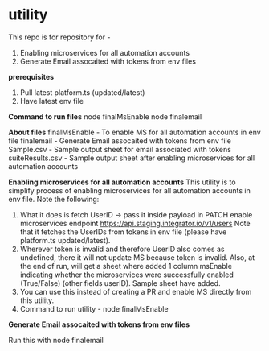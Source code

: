 # utility
This repo is for repository for - 
1. Enabling microservices for all automation accounts
2. Generate Email assocaited with tokens from env files

**prerequisites**
1. Pull latest platform.ts (updated/latest)
2. Have latest env file 

**Command to run files**
node finalMsEnable
node finalemail

**About files**
finalMsEnable - To enable MS for all automation accounts in env file
finalemail - Generate Email assocaited with tokens from env file
Sample.csv - Sample output sheet for email associated with tokens 
suiteResults.csv - Sample output sheet after enabling microservices for all automation accounts 

**Enabling microservices for all automation accounts**
This utility is to simplify process of enabling microservices for all automation accounts in env file.
Note the following: 
1. What it does is fetch UserID -> pass it inside payload in PATCH enable microservices endpoint https://api.staging.integrator.io/v1/users Note that it fetches the UserIDs from tokens in env file (please have platform.ts updated/latest).
2. Wherever token is invalid and therefore UserID also comes as undefined, there it will not update MS because token is invalid. Also, at the end of run, will get a sheet where added 1 column msEnable indicating whether the microservices were successfully enabled (True/False) (other fields userID). Sample sheet have added.
3. You can use this instead of creating a PR and enable MS directly from this utility.
4. Command to run utility - node finalMsEnable

**Generate Email assocaited with tokens from env files**

Run this with node finalemail
